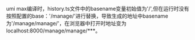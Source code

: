 umi max编译时，history.ts文件中的basename变量初始值为'/',但在运行时没有按照配置的base：'/manage/'进行替换，导致生成的地址中basename为'/manage/manage/'，在浏览器中打开时地址变为localhost:8000/manage/manage/\*\*\*。
